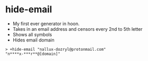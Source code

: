 # hide-email

- My first ever generator in hoon.
- Takes in an email address and censors every 2nd to 5th letter
- Shows all symbols
- Hides email domain

```
> +hide-email "nallux-dozryl@protonmail.com"
"n****x-***r**@[domain]"
```
